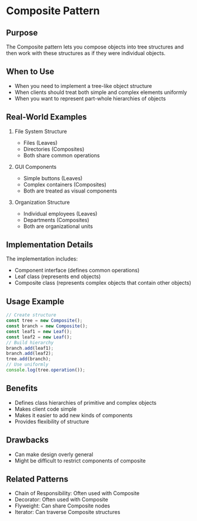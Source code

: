 # Composite Pattern

## Purpose
The Composite pattern lets you compose objects into tree structures and then work with these structures as if they were individual objects.

## When to Use
- When you need to implement a tree-like object structure
- When clients should treat both simple and complex elements uniformly
- When you want to represent part-whole hierarchies of objects

## Real-World Examples
1. File System Structure
   - Files (Leaves)
   - Directories (Composites)
   - Both share common operations

2. GUI Components
   - Simple buttons (Leaves)
   - Complex containers (Composites)
   - Both are treated as visual components

3. Organization Structure
   - Individual employees (Leaves)
   - Departments (Composites)
   - Both are organizational units

## Implementation Details
The implementation includes:
- Component interface (defines common operations)
- Leaf class (represents end objects)
- Composite class (represents complex objects that contain other objects)

## Usage Example 
```typescript
// Create structure
const tree = new Composite();
const branch = new Composite();
const leaf1 = new Leaf();
const leaf2 = new Leaf();
// Build hierarchy
branch.add(leaf1);
branch.add(leaf2);
tree.add(branch);
// Use uniformly
console.log(tree.operation());
```

## Benefits
- Defines class hierarchies of primitive and complex objects
- Makes client code simple
- Makes it easier to add new kinds of components
- Provides flexibility of structure

## Drawbacks
- Can make design overly general
- Might be difficult to restrict components of composite

## Related Patterns
- Chain of Responsibility: Often used with Composite
- Decorator: Often used with Composite
- Flyweight: Can share Composite nodes
- Iterator: Can traverse Composite structures